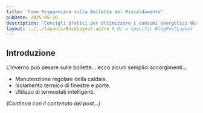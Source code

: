 ```yaml
---
title: 'Come Risparmiare sulla Bolletta del Riscaldamento'
pubDate: 2025-05-10
description: 'Consigli pratici per ottimizzare i consumi energetici durante l inverno.'
layout: ../../layouts/BaseLayout.astro # Or a specific BlogPostLayout
---
```


## Introduzione

L'inverno può pesare sulle bollette... ecco alcuni semplici accorgimenti...

* Manutenzione regolare della caldaia.
* Isolamento termico di finestre e porte.
* Utilizzo di termostati intelligenti.

*(Continua con il contenuto del post...)*